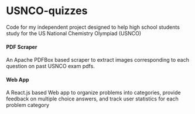 # USNCO-quizzes
Code for my independent project designed to help high school students study for the US National Chemistry Olympiad (USNCO)

#### PDF Scraper ####
An Apache PDFBox based scraper to extract images corresponding to each question on past USNCO exam pdfs. 

#### Web App ####
A React.js based Web app to organize problems into categories, provide feedback on multiple choice answers, and track user statistics for each problem category
